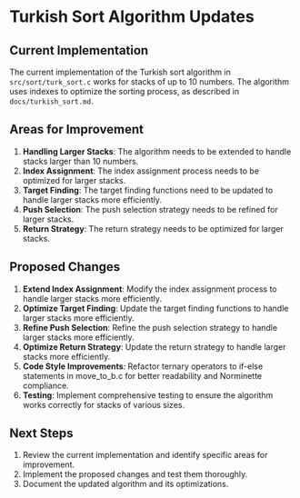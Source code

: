 # Turkish Sort Algorithm Updates

## Current Implementation
The current implementation of the Turkish sort algorithm in `src/sort/turk_sort.c` works for stacks of up to 10 numbers. The algorithm uses indexes to optimize the sorting process, as described in `docs/turkish_sort.md`.

## Areas for Improvement
1. **Handling Larger Stacks**: The algorithm needs to be extended to handle stacks larger than 10 numbers.
2. **Index Assignment**: The index assignment process needs to be optimized for larger stacks.
3. **Target Finding**: The target finding functions need to be updated to handle larger stacks more efficiently.
4. **Push Selection**: The push selection strategy needs to be refined for larger stacks.
5. **Return Strategy**: The return strategy needs to be optimized for larger stacks.

## Proposed Changes
1. **Extend Index Assignment**: Modify the index assignment process to handle larger stacks more efficiently.
2. **Optimize Target Finding**: Update the target finding functions to handle larger stacks more efficiently.
3. **Refine Push Selection**: Refine the push selection strategy to handle larger stacks more efficiently.
4. **Optimize Return Strategy**: Update the return strategy to handle larger stacks more efficiently.
5. **Code Style Improvements**: Refactor ternary operators to if-else statements in move_to_b.c for better readability and Norminette compliance.
6. **Testing**: Implement comprehensive testing to ensure the algorithm works correctly for stacks of various sizes.

## Next Steps
1. Review the current implementation and identify specific areas for improvement.
2. Implement the proposed changes and test them thoroughly.
3. Document the updated algorithm and its optimizations.
